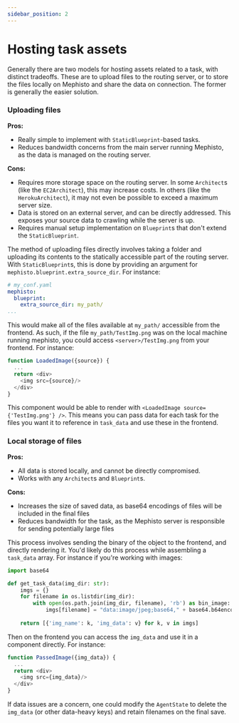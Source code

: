 ```yaml
---
sidebar_position: 2
---
```


# Hosting task assets

Generally there are two models for hosting assets related to a task, with distinct tradeoffs. These are to upload files to the routing server, or to store the files locally on Mephisto and share the data on connection. The former is generally the easier solution.


### Uploading files

**Pros:**
- Really simple to implement with `StaticBlueprint`-based tasks.
- Reduces bandwidth concerns from the main server running Mephisto, as the data is managed on the routing server.

**Cons:**
- Requires more storage space on the routing server. In some `Architect`s (like the `EC2Architect`), this may increase costs. In others (like the `HerokuArchitect`), it may not even be possible to exceed a maximum server size.
- Data is stored on an external server, and can be directly addressed. This exposes your source data to crawling while the server is up.
- Requires manual setup implementation on `Blueprint`s that don't extend the `StaticBlueprint`.

The method of uploading files directly involves taking a folder and uploading its contents to the statically accessible part of the routing server. With `StaticBlueprint`s, this is done by providing an argument for `mephisto.blueprint.extra_source_dir`. For instance:

```yaml
# my_conf.yaml
mephisto:
  blueprint:
    extra_source_dir: my_path/
...
```

This would make all of the files available at `my_path/` accessible from the frontend. As such, if the file `my_path/TestImg.png` was on the local machine running mephisto, you could access `<server>/TestImg.png` from your frontend. For instance:
```js
function LoadedImage({source}) {
  ...
  return <div>
    <img src={source}/>
  </div>
}
```
This component would be able to render with `<LoadedImage source={'TestImg.png'} />`. This means you can pass data for each task for the files you want it to reference in `task_data` and use these in the frontend.

### Local storage of files

**Pros:**
- All data is stored locally, and cannot be directly compromised. 
- Works with any `Architect`s and `Blueprint`s.

**Cons:**
- Increases the size of saved data, as base64 encodings of files will be included in the final files
- Reduces bandwidth for the task, as the Mephisto server is responsible for sending potentially large files

This process involves sending the binary of the object to the frontend, and directly rendering it. You'd likely do this process while assembling a `task_data` array. For instance if you're working with images:
```python
import base64

def get_task_data(img_dir: str):
    imgs = {}
    for filename in os.listdir(img_dir):
        with open(os.path.join(img_dir, filename), 'rb') as bin_image:
            imgs[filename] = "data:image/jpeg;base64," + base64.b64encode(bin_image.read())
    
    return [{'img_name': k, 'img_data': v} for k, v in imgs]
```

Then on the frontend you can access the `img_data` and use it in a component directly. For instance:

```js
function PassedImage({img_data}) {
  ...
  return <div>
    <img src={img_data}/>
  </div>
}
```

If data issues are a concern, one could modify the `AgentState` to delete the `img_data` (or other data-heavy keys) and retain filenames on the final save.
